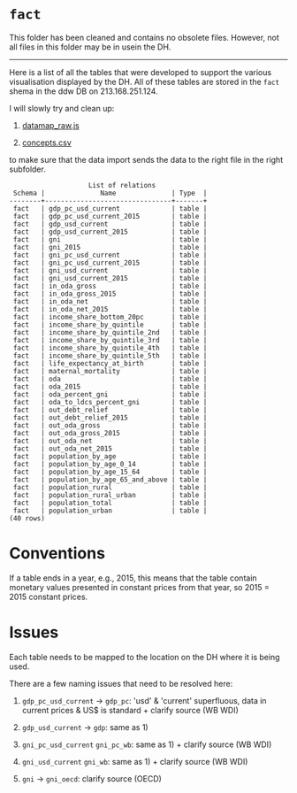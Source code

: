 # `fact`


This folder has been cleaned and contains no obsolete files. However, not all files in this folder may be in usein the DH.

---

Here is a list of all the tables that were developed to support the various visualisation displayed by the DH.
All of these tables are stored in the `fact` shema in the ddw DB on 213.168.251.124.

I will slowly try and clean up:

1) [datamap_raw.js](https://github.com/devinit/digital-platform/blob/development/nodejs/js/datamap_raw.js)

2) [concepts.csv](https://github.com/devinit/digital-platform/blob/development/concepts.csv)

to make sure that the data import sends the data to the right file in the right subfolder.

```
                    List of relations
 Schema |              Name              | Type  |  
--------+--------------------------------+-------+
 fact   | gdp_pc_usd_current             | table |
 fact   | gdp_pc_usd_current_2015        | table |
 fact   | gdp_usd_current                | table |
 fact   | gdp_usd_current_2015           | table |
 fact   | gni                            | table |
 fact   | gni_2015                       | table |
 fact   | gni_pc_usd_current             | table |
 fact   | gni_pc_usd_current_2015        | table |
 fact   | gni_usd_current                | table |
 fact   | gni_usd_current_2015           | table |
 fact   | in_oda_gross                   | table |
 fact   | in_oda_gross_2015              | table |
 fact   | in_oda_net                     | table |
 fact   | in_oda_net_2015                | table |
 fact   | income_share_bottom_20pc       | table |
 fact   | income_share_by_quintile       | table |
 fact   | income_share_by_quintile_2nd   | table |
 fact   | income_share_by_quintile_3rd   | table |
 fact   | income_share_by_quintile_4th   | table |
 fact   | income_share_by_quintile_5th   | table |
 fact   | life_expectancy_at_birth       | table |
 fact   | maternal_mortality             | table |
 fact   | oda                            | table |
 fact   | oda_2015                       | table |
 fact   | oda_percent_gni                | table |
 fact   | oda_to_ldcs_percent_gni        | table |
 fact   | out_debt_relief                | table |
 fact   | out_debt_relief_2015           | table |
 fact   | out_oda_gross                  | table |
 fact   | out_oda_gross_2015             | table |
 fact   | out_oda_net                    | table |
 fact   | out_oda_net_2015               | table |
 fact   | population_by_age              | table |
 fact   | population_by_age_0_14         | table |
 fact   | population_by_age_15_64        | table |
 fact   | population_by_age_65_and_above | table |
 fact   | population_rural               | table |
 fact   | population_rural_urban         | table |
 fact   | population_total               | table |
 fact   | population_urban               | table |
(40 rows)
```

# Conventions

If a table ends in a year, e.g., 2015, this means that the table contain monetary values presented in constant prices from that year, so 2015 = 2015 constant prices.

# Issues

Each table needs to be mapped to the location on the DH where it is being used.

There are a few naming issues that need to be resolved here:

1) `gdp_pc_usd_current` → `gdp_pc`: 'usd' & 'current' superfluous, data in current prices & US$ is standard + clarify source (WB WDI)

2) `gdp_usd_current` → `gdp`: same as 1)

3) `gni_pc_usd_current` `gni_pc_wb`: same as 1) + clarify source (WB WDI)

3) `gni_usd_current` `gni_wb`: same as 1) + clarify source (WB WDI)

3) `gni` → `gni_oecd`: clarify source (OECD)
